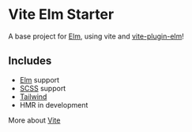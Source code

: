 # Vite Elm Starter

A base project for [Elm](https://elm-lang.org/), using vite and [vite-plugin-elm](https://www.npmjs.com/package/vite-plugin-elm)!

## Includes

- [Elm](https://elm-lang.org/) support
- [SCSS](https://sass-lang.com/) support
- [Tailwind](https://tailwindcss.com/)
- HMR in development

More about [Vite](https://vitejs.dev/)
